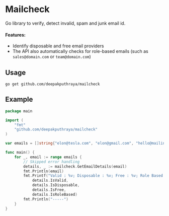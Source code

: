 # Mailcheck
Go library to verify, detect invalid, spam and junk email id.              


#### Features:
- Identify disposable and free email providers
- The API also automatically checks for role-based emails (such as `sales@domain.com` or `team@domain.com`)

## Usage

```shell script
go get github.com/deepakputhraya/mailcheck
```

## Example

```go
package main

import (
	"fmt"
	"github.com/deepakputhraya/mailcheck"
)

var emails = []string{"elon@tesla.com", "elon@gmail.com", "hello@mailinator.com"}

func main() {
	for _, email := range emails {
		// Skipped error handling
		details, _ := mailcheck.GetEmailDetails(email)
		fmt.Println(email)
		fmt.Printf("Valid : %v; Disposable : %v; Free : %v; Role Based : %v\n",
			details.IsValid,
			details.IsDisposable,
			details.IsFree,
			details.IsRoleBased)
		fmt.Println("-----")
	}
}
```